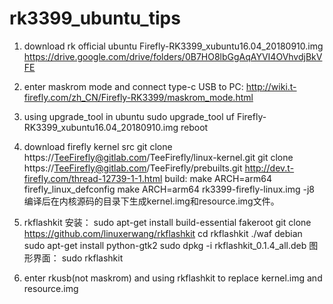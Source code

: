 # rk3399_ubuntu_tips
1. download rk official ubuntu
Firefly-RK3399_xubuntu16.04_20180910.img
https://drive.google.com/drive/folders/0B7HO8lbGgAqAYVI4OVhvdjBkVFE

2. enter maskrom mode and connect type-c USB to PC:
http://wiki.t-firefly.com/zh_CN/Firefly-RK3399/maskrom_mode.html

3. using upgrade_tool in ubuntu
sudo upgrade_tool uf Firefly-RK3399_xubuntu16.04_20180910.img
reboot

4. download firefly kernel src
git clone https://TeeFirefly@gitlab.com/TeeFirefly/linux-kernel.git
git clone https://TeeFirefly@gitlab.com/TeeFirefly/prebuilts.git
http://dev.t-firefly.com/thread-12739-1-1.html
build:
        make ARCH=arm64 firefly_linux_defconfig
        make ARCH=arm64 rk3399-firefly-linux.img -j8
        编译后在内核源码的目录下生成kernel.img和resource.img文件。

5. rkflashkit
安装：
sudo apt-get install build-essential fakeroot 
git clone https://github.com/linuxerwang/rkflashkit
cd rkflashkit
./waf debian
sudo apt-get install python-gtk2
sudo dpkg -i rkflashkit_0.1.4_all.deb
图形界面：
sudo rkflashkit

6. enter rkusb(not maskrom) and using rkflashkit to replace kernel.img and resource.img
